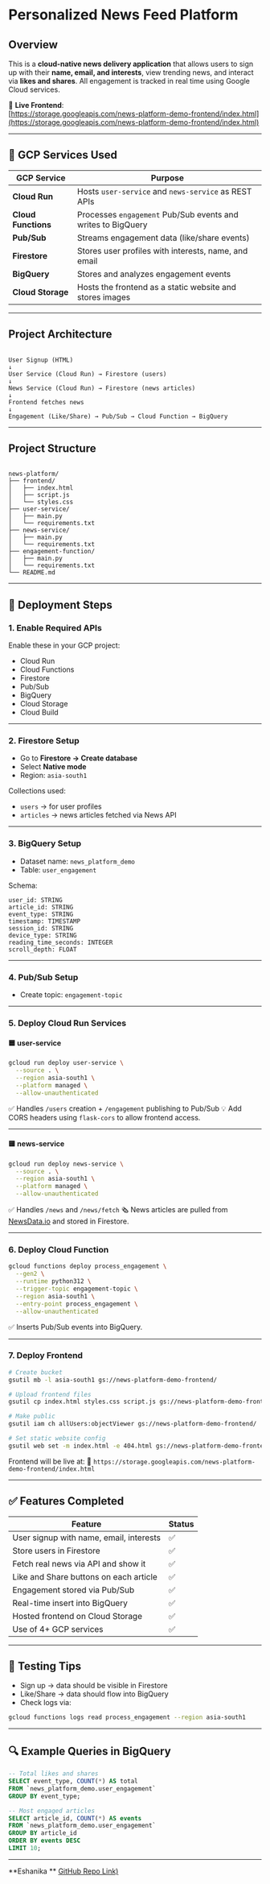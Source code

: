 
# Personalized News Feed Platform

## Overview

This is a **cloud-native news delivery application** that allows users to sign up with their **name, email, and interests**, view trending news, and interact via **likes and shares**. All engagement is tracked in real time using Google Cloud services.

🔗 **Live Frontend**:  
[https://storage.googleapis.com/news-platform-demo-frontend/index.html](https://storage.googleapis.com/news-platform-demo-frontend/index.html)

---

## 🔧 GCP Services Used

| GCP Service       | Purpose                                                                 |
|-------------------|-------------------------------------------------------------------------|
| **Cloud Run**      | Hosts `user-service` and `news-service` as REST APIs                    |
| **Cloud Functions**| Processes `engagement` Pub/Sub events and writes to BigQuery            |
| **Pub/Sub**        | Streams engagement data (like/share events)                             |
| **Firestore**      | Stores user profiles with interests, name, and email                    |
| **BigQuery**       | Stores and analyzes engagement events                                   |
| **Cloud Storage**  | Hosts the frontend as a static website and stores images                |



---

## Project Architecture

```

User Signup (HTML)
↓
User Service (Cloud Run) → Firestore (users)
↓
News Service (Cloud Run) → Firestore (news articles)
↓
Frontend fetches news
↓
Engagement (Like/Share) → Pub/Sub → Cloud Function → BigQuery

```

---

##  Project Structure

```

news-platform/
├── frontend/
│   ├── index.html
│   ├── script.js
│   └── styles.css
├── user-service/
│   ├── main.py
│   └── requirements.txt
├── news-service/
│   ├── main.py
│   └── requirements.txt
├── engagement-function/
│   ├── main.py
│   └── requirements.txt
└── README.md

````

---

## 🔨 Deployment Steps

### 1. **Enable Required APIs**

Enable these in your GCP project:

- Cloud Run  
- Cloud Functions  
- Firestore  
- Pub/Sub  
- BigQuery  
- Cloud Storage  
- Cloud Build

---

### 2. **Firestore Setup**

- Go to **Firestore → Create database**
- Select **Native mode**
- Region: `asia-south1`

Collections used:

- `users` → for user profiles
- `articles` → news articles fetched via News API

---

### 3. **BigQuery Setup**

- Dataset name: `news_platform_demo`
- Table: `user_engagement`

Schema:

```plaintext
user_id: STRING  
article_id: STRING  
event_type: STRING  
timestamp: TIMESTAMP  
session_id: STRING  
device_type: STRING  
reading_time_seconds: INTEGER  
scroll_depth: FLOAT  
````

---

### 4. **Pub/Sub Setup**

* Create topic: `engagement-topic`

---

### 5. **Deploy Cloud Run Services**

#### 🟦 user-service

```bash
gcloud run deploy user-service \
  --source . \
  --region asia-south1 \
  --platform managed \
  --allow-unauthenticated
```

✅ Handles `/users` creation + `/engagement` publishing to Pub/Sub
💡 Add CORS headers using `flask-cors` to allow frontend access.

---

#### 🟨 news-service

```bash
gcloud run deploy news-service \
  --source . \
  --region asia-south1 \
  --platform managed \
  --allow-unauthenticated
```

✅ Handles `/news` and `/news/fetch`
🗞️ News articles are pulled from [NewsData.io](https://newsdata.io/) and stored in Firestore.

---

### 6. **Deploy Cloud Function**

```bash
gcloud functions deploy process_engagement \
  --gen2 \
  --runtime python312 \
  --trigger-topic engagement-topic \
  --region asia-south1 \
  --entry-point process_engagement \
  --allow-unauthenticated
```

✅ Inserts Pub/Sub events into BigQuery.

---

### 7. **Deploy Frontend**

```bash
# Create bucket
gsutil mb -l asia-south1 gs://news-platform-demo-frontend/

# Upload frontend files
gsutil cp index.html styles.css script.js gs://news-platform-demo-frontend/

# Make public
gsutil iam ch allUsers:objectViewer gs://news-platform-demo-frontend/

# Set static website config
gsutil web set -m index.html -e 404.html gs://news-platform-demo-frontend/
```

Frontend will be live at:
📍 `https://storage.googleapis.com/news-platform-demo-frontend/index.html`

---

## ✅ Features Completed

| Feature                                 | Status |
| --------------------------------------- | ------ |
| User signup with name, email, interests | ✅      |
| Store users in Firestore                | ✅      |
| Fetch real news via API and show it     | ✅      |
| Like and Share buttons on each article  | ✅      |
| Engagement stored via Pub/Sub           | ✅      |
| Real-time insert into BigQuery          | ✅      |
| Hosted frontend on Cloud Storage        | ✅      |
| Use of 4+ GCP services                  | ✅      |

---

## 🧪 Testing Tips

* Sign up → data should be visible in Firestore
* Like/Share → data should flow into BigQuery
* Check logs via:

```bash
gcloud functions logs read process_engagement --region asia-south1
```

---

## 🔍 Example Queries in BigQuery

```sql
-- Total likes and shares
SELECT event_type, COUNT(*) AS total
FROM `news_platform_demo.user_engagement`
GROUP BY event_type;

-- Most engaged articles
SELECT article_id, COUNT(*) AS events
FROM `news_platform_demo.user_engagement`
GROUP BY article_id
ORDER BY events DESC
LIMIT 10;
```

---


**Eshanika **
[GitHub Repo Link)](https://github.com/esh22nika/news-platform)



